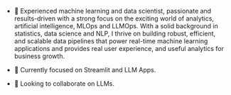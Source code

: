 - 👋 Experienced machine learning and data scientist, passionate and results-driven with a strong focus on the exciting world of analytics, artificial intelligence, MLOps and LLMOps. With a solid background in statistics, data science and NLP, I thrive on building robust, efficient, and scalable data pipelines that power real-time machine learning applications and provides real user experience, and useful analytics for business growth.

- 🌱 Currently focused on Streamlit and LLM Apps.
- 💞️ Looking to collaborate on LLMs.
